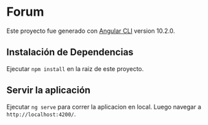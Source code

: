 # Forum

Este proyecto fue generado con [Angular CLI](https://github.com/angular/angular-cli) version 10.2.0.

## Instalación de Dependencias

Ejecutar `npm install` en la raiz de este proyecto. 

## Servir la aplicación

Ejecutar `ng serve` para correr la aplicacion en local. Luego navegar a `http://localhost:4200/`. 

